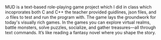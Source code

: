MUD is a text-based role-playing game project which I did in class which incoprorates both C and C++
the teacher provided guidlines, json files, and .o files to test and run the program with. The game 
lays the groundwork for today's visually rich games. In the games you can explore virtual realms, 
battle monsters, solve puzzles, socialize, and gather treasures—all through text commands. It’s like 
reading a fantasy novel where you shape the story.
